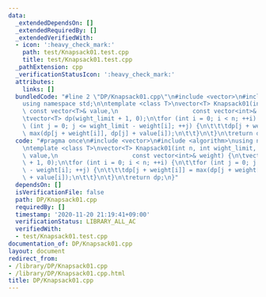 ```yaml
---
data:
  _extendedDependsOn: []
  _extendedRequiredBy: []
  _extendedVerifiedWith:
  - icon: ':heavy_check_mark:'
    path: test/Knapsack01.test.cpp
    title: test/Knapsack01.test.cpp
  _pathExtension: cpp
  _verificationStatusIcon: ':heavy_check_mark:'
  attributes:
    links: []
  bundledCode: "#line 2 \"DP/Knapsack01.cpp\"\n#include <vector>\n#include <algorithm>\n\
    using namespace std;\n\ntemplate <class T>\nvector<T> Knapsack01(int n, int wight_limit,\
    \ const vector<T>& value,\n                     const vector<int>& weight) {\n\
    \tvector<T> dp(wight_limit + 1, 0);\n\tfor (int i = 0; i < n; ++i) {\n\t\tfor\
    \ (int j = 0; j <= wight_limit - weight[i]; ++j) {\n\t\t\tdp[j + weight[i]] =\
    \ max(dp[j + weight[i]], dp[j] + value[i]);\n\t\t}\n\t}\n\treturn dp;\n}\n"
  code: "#pragma once\n#include <vector>\n#include <algorithm>\nusing namespace std;\n\
    \ntemplate <class T>\nvector<T> Knapsack01(int n, int wight_limit, const vector<T>&\
    \ value,\n                     const vector<int>& weight) {\n\tvector<T> dp(wight_limit\
    \ + 1, 0);\n\tfor (int i = 0; i < n; ++i) {\n\t\tfor (int j = 0; j <= wight_limit\
    \ - weight[i]; ++j) {\n\t\t\tdp[j + weight[i]] = max(dp[j + weight[i]], dp[j]\
    \ + value[i]);\n\t\t}\n\t}\n\treturn dp;\n}"
  dependsOn: []
  isVerificationFile: false
  path: DP/Knapsack01.cpp
  requiredBy: []
  timestamp: '2020-11-20 21:19:41+09:00'
  verificationStatus: LIBRARY_ALL_AC
  verifiedWith:
  - test/Knapsack01.test.cpp
documentation_of: DP/Knapsack01.cpp
layout: document
redirect_from:
- /library/DP/Knapsack01.cpp
- /library/DP/Knapsack01.cpp.html
title: DP/Knapsack01.cpp
---
```

